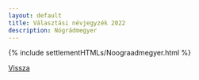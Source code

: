 ```yaml
---
layout: default
title: Választási névjegyzék 2022
description: Nógrádmegyer
---
```


{% include settlementHTMLs/Noograadmegyer.html %}

[Vissza](./)